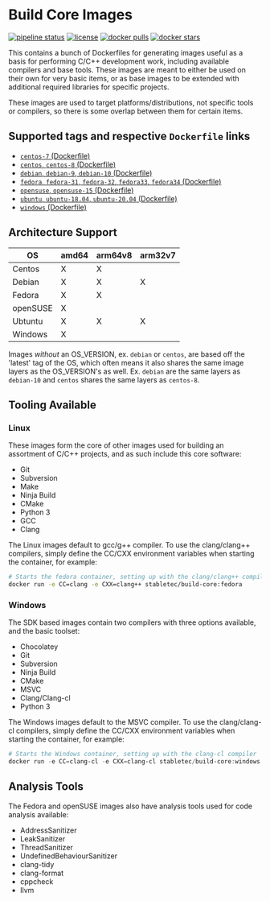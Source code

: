 # Build Core Images

[![pipeline status](https://git.stabletec.com/docker/build-core/badges/main/pipeline.svg)](https://git.stabletec.com/docker/build-core/commits/main)
[![license](https://img.shields.io/badge/license-Apache%202.0-blue.svg)](https://git.stabletec.com/docker/build-core/blob/main/LICENSE)
[![docker pulls](https://img.shields.io/docker/pulls/stabletec/build-core.svg)](https://hub.docker.com/r/stabletec/build-core/)
[![docker stars](https://img.shields.io/docker/stars/stabletec/build-core.svg)](https://hub.docker.com/r/stabletec/build-core/)

This contains a bunch of Dockerfiles for generating images useful as a basis for performing C/C++ development work, including available compilers and base tools. These images are meant to either be used on their own for very basic items, or as base images to be extended with additional required libraries for specific projects.

These images are used to target platforms/distributions, not specific tools or compilers, so there is some overlap between them for certain items.

## Supported tags and respective `Dockerfile` links

- [`centos-7` (Dockerfile)](https://git.stabletec.com/docker/build-core/blob/main/centos/centos-7.Dockerfile)
- [`centos`, `centos-8` (Dockerfile)](https://git.stabletec.com/docker/build-core/blob/main/centos/centos.Dockerfile)
- [`debian`, `debian-9`, `debian-10` (Dockerfile)](https://git.stabletec.com/docker/build-core/blob/main/debian/debian.Dockerfile)
- [`fedora`, `fedora-31`, `fedora-32`, `fedora33`, `fedora34` (Dockerfile)](https://git.stabletec.com/docker/build-core/blob/main/fedora/fedora.Dockerfile)
- [`opensuse`, `opensuse-15` (Dockerfile)](https://git.stabletec.com/docker/build-core/blob/main/opensuse/opensuse.Dockerfile)
- [`ubuntu`, `ubuntu-18.04`, `ubuntu-20.04` (Dockerfile)](https://git.stabletec.com/docker/build-core/blob/main/ubuntu/ubuntu.Dockerfile)
- [`windows` (Dockerfile)](https://git.stabletec.com/docker/build-core/blob/main/windows/Dockerfile)

## Architecture Support

| OS       | amd64 | arm64v8 | arm32v7 |
| -------- | ----- | ------- | ------- |
| Centos   | X     | X       |         |
| Debian   | X     | X       | X       |
| Fedora   | X     | X       |         |
| openSUSE | X     |         |         |
| Ubtuntu  | X     | X       | X       |
| Windows  | X     |         |         |

Images *without* an OS_VERSION, ex. `debian` or `centos`, are based off the 'latest' tag of the OS, which often means it also shares the same image layers as the OS_VERSION's as well. Ex. `debian` are the same layers as `debian-10` and `centos` shares the same layers as `centos-8`.

## Tooling Available

### Linux

These images form the core of other images used for building an assortment of C/C++ projects, and as such include this core software:
- Git
- Subversion
- Make
- Ninja Build
- CMake
- Python 3
- GCC
- Clang

The Linux images default to gcc/g++ compiler. To use the clang/clang++ compilers, simply define the CC/CXX environment variables when starting the container, for example:
```sh
# Starts the fedora container, setting up with the clang/clang++ compilers
docker run -e CC=clang -e CXX=clang++ stabletec/build-core:fedora
```

### Windows

The SDK based images contain two compilers with three options available, and the basic toolset:
- Chocolatey
- Git
- Subversion
- Ninja Build
- CMake
- MSVC
- Clang/Clang-cl
- Python 3

The Windows images default to the MSVC compiler. To use the clang/clang-cl compilers, simply define the CC/CXX environment variables when starting the container, for example:
```powershell
# Starts the Windows container, setting up with the clang-cl compiler
docker run -e CC=clang-cl -e CXX=clang-cl stabletec/build-core:windows
```

## Analysis Tools

The Fedora and openSUSE images also have analysis tools used for code analysis available:
- AddressSanitizer
- LeakSanitizer
- ThreadSanitizer
- UndefinedBehaviourSanitizer
- clang-tidy
- clang-format
- cppcheck
- llvm
